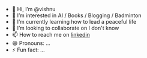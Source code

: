 - 👋 Hi, I’m @vishnu
- 👀 I’m interested in AI / Books / Blogging / Badminton
- 🌱 I’m currently learning how to lead a peaceful life 
- 💞️ I’m looking to collaborate on I don't know
- 📫 How to reach me on [linkedin](www.linkedin.com/in/vishnu-dutt-pathak-2a8a3913b)
- 😄 Pronouns: ...
- ⚡ Fun fact: ...

<!---
vodkavishnu/vodkavishnu is a ✨ special ✨ repository because its `README.md` (this file) appears on your GitHub profile.
You can click the Preview link to take a look at your changes.
--->
